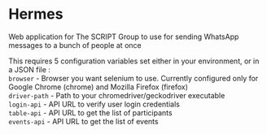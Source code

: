 # Hermes

Web application for The SCRIPT Group to use for sending WhatsApp messages to a bunch of people at once

This requires 5 configuration variables set either in your environment, or in a JSON file :<br/>
`browser` - Browser you want selenium to use. Currently configured only for Google Chrome (chrome) and Mozilla Firefox (firefox)<br/>
`driver-path` - Path to your chromedriver/geckodriver executable<br/>
`login-api` - API URL to verify user login credentials<br/>
`table-api` - API URL to get the list of participants<br/>
`events-api` - API URL to get the list of events
